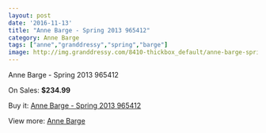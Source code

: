 ```yaml
---
layout: post
date: '2016-11-13'
title: "Anne Barge - Spring 2013 965412"
category: Anne Barge
tags: ["anne","granddressy","spring","barge"]
image: http://img.granddressy.com/8410-thickbox_default/anne-barge-spring-2013-965412.jpg
---
```

Anne Barge - Spring 2013 965412

On Sales: **$234.99**
<a href="https://www.granddressy.com/en/anne-barge/7640-anne-barge-spring-2013-965412.html"><amp-img layout="responsive" width="600" height="600" src="//img.granddressy.com/8410-thickbox_default/anne-barge-spring-2013-965412.jpg" alt="Anne Barge - Spring 2013 965412 0" /></a>

Buy it: [Anne Barge - Spring 2013 965412](https://www.granddressy.com/en/anne-barge/7640-anne-barge-spring-2013-965412.html "Anne Barge - Spring 2013 965412")

View more: [Anne Barge](https://www.granddressy.com/en/55-anne-barge "Anne Barge")